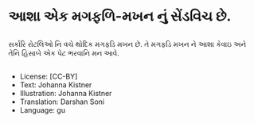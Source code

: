 # આશા એક મગફળિ-મખન નું સેંડવિચ છે.

##
સર્કારિ રોટલિઓ નિ વચે થોદિક મગફડિ મખન છે. તે મગફડિ મખન ને આશા કેવાઇ અને તેનિ હિસાબે એક પેટ ભરવાનિ મન આવે.

##
* License: [CC-BY]
* Text: Johanna Kistner
* Illustration: Johanna Kistner
* Translation: Darshan Soni
* Language: gu
